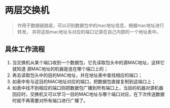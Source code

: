 # 两层交换机

> 作用于数据链路层，可以识别数据包中的mac地址信息，根据mac地址进行转发，
> 并将这些mac地址与对应的端口记录在自己内部的一个地址表中。

## 具体工作流程

1. 当交换机从某个端口收到一个数据包，它先读取包头中的源MAC地址，这样它就知道
源MAC地址的机器是连在哪个端口上的；
2. 再去读取包头中的目的MAC地址，并在地址表中查找相应的端口；
3. 如表中有与这目的MAC地址对应的端口，把数据包直接复制到这端口上；
4. 如表中找不到相应的端口则把数据包广播到所有端口上，当目的机器对源机器回应时，交换机又可以学习一目的MAC地址与哪个端口对应，在下次传送数据时就不再需要对所有端口进行广播了。

